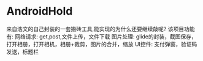 # AndroidHold
来自浩文的自己封装的一套搬砖工具,能实现的为什么还要继续敲呢?
该项目功能有:
  网络请求:
    get,post,文件上传，文件下载
  图片处理:
    glide的封装，截图保存，打开相册，打开相机，相册+裁剪，图片的合并，缩放
  UI控件:
    支付弹窗，验证码发送，标题栏
